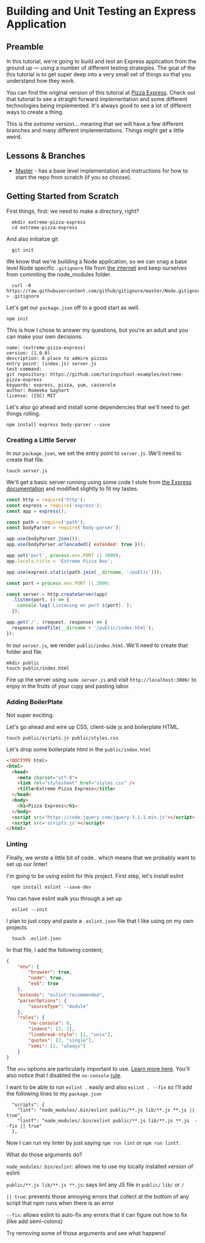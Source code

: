 # Building and Unit Testing an Express Application

## Preamble

In this tutorial, we're going to build and test an Express application from the ground up — using a number of different testing strategies. The goal of the this tutorial is to get super deep into a very small set of things so that you understand how they work.

You can find the original version of this tutorial at [Pizza Express](https://github.com/turingschool-examples/pizza-express). Check out that tutorial to see a straight forward implementation and some different technologies being implemented. It's always good to see a lot of different ways to create a thing.

This is the _extreme_ version... meaning that we will have a few different branches and many different implementations. Things might get a little weird.

## Lessons & Branches

* [Master](https://github.com/rrgayhart/extreme-pizza-express) - has a base level implementation and instructions for how to start the repo from scratch (if you so choose).

## Getting Started from Scratch

First things, first: we need to make a directory, right?

```
  mkdir extreme-pizza-express
  cd extreme-pizza-express
```

And also initialize git

```
  git init
```

We know that we're building a Node application, so we can snag a base level Node specific `.gitignore` file from [the internet](https://github.com/github/gitignore/blob/master/Node.gitignore) and keep ourselves from commiting the node_modules folder.

```
  curl -0 https://raw.githubusercontent.com/github/gitignore/master/Node.gitignore > .gitignore  
```

Let's get our `package.json` off to a good start as well.

```
npm init
```

This is how I chose to answer my questions, but you're an adult and you can make your own decisions.

```
name: (extreme-pizza-express)
version: (1.0.0)
description: A place to admire pizzas
entry point: (index.js) server.js
test command: 
git repository: https://github.com/turingschool-examples/extreme-pizza-express
keywords: express, pizza, yum, casserole
author: Romeeka Gayhart
license: (ISC) MIT
```

Let's also go ahead and install some dependencies that we'll need to get things rolling.

```
npm install express body-parser --save
```

### Creating a Little Server

In our `package.json`, we set the entry point to `server.js`. We'll need to create that file.

```
touch server.js
```

We'll get a basic server running using some code I stole from [the Express documentation](http://expressjs.com/starter/hello-world.html) and modified slightly to fit my tastes.

```js
const http = require('http');
const express = require('express');
const app = express();

const path = require('path');
const bodyParser = require('body-parser');

app.use(bodyParser.json());
app.use(bodyParser.urlencoded({ extended: true }));

app.set('port', process.env.PORT || 3000);
app.locals.title = 'Extreme Pizza Box';

app.use(express.static(path.join(__dirname, '/public')));

const port = process.env.PORT || 3000;

const server = http.createServer(app)
  .listen(port, () => {
    console.log(`Listening on port ${port}.`);
  });

app.get('/', (request, response) => {
  response.sendfile(__dirname + '/public/index.html');
});
```

In our `server.js`, we render `public/index.html`. We'll need to create that folder and file.

```
mkdir public
touch public/index.html
```

Fire up the server using `node server.js` and visit `http://localhost:3000/` to enjoy in the fruits of your copy and pasting labor.

### Adding BoilerPlate

Not super exciting.

Let's go ahead and wire up CSS, client-side js and boilerplate HTML.

```
touch public/scripts.js public/styles.css
```

Let's drop some boilerplate html in the `public/index.html`

```html
<!DOCTYPE html>
<html>
  <head>
    <meta charset="utf-8">
    <link rel="stylesheet" href="styles.css" />
    <title>Extreme Pizza Express</title>
  </head>
  <body>
    <h1>Pizza Express</h1>
  </body>
  <script src="https://code.jquery.com/jquery-3.1.1.min.js"></script>
  <script src='scripts.js'></script>
</html>
```

### Linting

Finally, we wrote a little bit of code.. which means that we probably want to set up our linter!

I'm going to be using eslint for this project. First step, let's install eslint

```
  npm install eslint --save-dev
```

You can have eslint walk you through a set up

```
  eslint --init
```

I plan to just copy and paste a `.eslint.json` file that I like using on my own projects

```
  touch .eslint.json
```

In that file, I add the following content;

```json
{
    "env": {
        "browser": true,
        "node": true,
        "es6": true
    },
    "extends": "eslint:recommended",
    "parserOptions": {
        "sourceType": "module"
    },
    "rules": {
        "no-console": 0,
        "indent": [2, 2],
        "linebreak-style": [2, "unix"],
        "quotes": [2, "single"],
        "semi": [2, "always"]
    }
}
```

The `env` options are particularly important to use. [Learn more here](http://eslint.org/docs/user-guide/configuring). You'll also notice that I disabled the `no-console` [rule](http://eslint.org/docs/rules/no-console).

I want to be able to run `eslint .` easily and also `eslint . --fix` so I'll add the following lines to my `package.json`

```
  "scripts": {
    "lint": "node_modules/.bin/eslint public/**.js lib/**.js **.js || true",
    "lintf": "node_modules/.bin/eslint public/**.js lib/**.js **.js  --fix || true"
  },
```

Now I can run my linter by just saying `npm run lint` or `npm run lintf`.

What do those arguments do? 

`node_modules/.bin/eslint`: allows me to use my locally installed version of eslint

`public/**.js lib/**.js **.js`: says lint any JS file in `public/` `lib/` or `/`

`|| true`: prevents those annoying errors that collect at the bottom of any script that npm runs when there is an error

`--fix`: allows eslint to auto-fix any errors that it can figure out how to fix (like add semi-colons)

Try removing some of those arguments and see what happens!